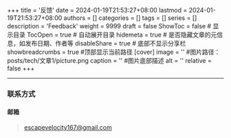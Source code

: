 +++
title = '反馈'
date = 2024-01-19T21:53:27+08:00
lastmod = 2024-01-19T21:53:27+08:00
authors = []
categories = []
tags = []
series = []
description = 'Feedback'
weight = 9999
draft = false
ShowToc = false  # 显示目录
TocOpen = true # 自动展开目录
hidemeta = true # 是否隐藏文章的元信息，如发布日期、作者等
disableShare = true # 底部不显示分享栏
showbreadcrumbs = true #顶部显示当前路径
[cover]
    image = '' #图片路径：posts/tech/文章1/picture.png
    caption = '' #图片底部描述
    alt = ''
    relative = false
+++

----
### 联系方式

#### 邮箱
> escapevelocity167@gmail.com
